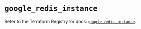 # `google_redis_instance`

Refer to the Terraform Registry for docs: [`google_redis_instance`](https://registry.terraform.io/providers/hashicorp/google-beta/6.33.0/docs/resources/google_redis_instance).
